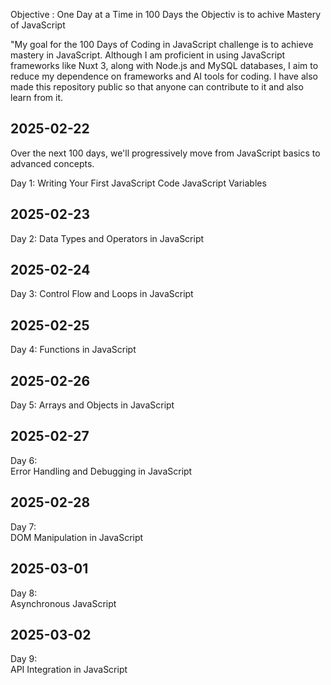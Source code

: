 Objective : One Day at a Time in 100 Days the Objectiv is to achive Mastery of JavaScript

"My goal for the 100 Days of Coding in JavaScript challenge is to achieve mastery in JavaScript. Although I am proficient in using JavaScript frameworks like Nuxt 3, along with Node.js and MySQL databases, I aim to reduce my dependence on frameworks and AI tools for coding. I have also made this repository public so that anyone can contribute to it and also learn from it.


## 2025-02-22
Over the next 100 days, we'll progressively move from JavaScript basics to advanced concepts.

Day 1:
Writing Your First JavaScript Code
JavaScript Variables


## 2025-02-23

Day 2:
Data Types and Operators in JavaScript


## 2025-02-24

Day 3:
Control Flow and Loops in JavaScript


## 2025-02-25

Day 4:
Functions in JavaScript


## 2025-02-26

Day 5: 
Arrays and Objects in JavaScript


## 2025-02-27

Day 6:  
Error Handling and Debugging in JavaScript


## 2025-02-28

Day 7:  
DOM Manipulation in JavaScript


## 2025-03-01

Day 8:  
Asynchronous JavaScript


## 2025-03-02

Day 9:  
API Integration in JavaScript


